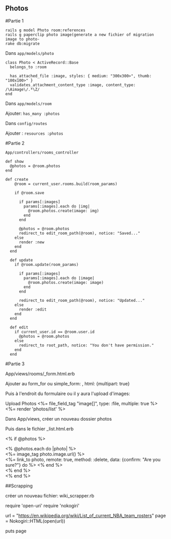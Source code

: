 ## Photos

#Partie 1
```
rails g model Photo room:references
rails g paperclip photo image(generate a new fichier of migration image to photo-
rake db:migrate
```
Dans ```app/models/photo```
```
class Photo < ActiveRecord::Base
  belongs_to :room

  has_attached_file :image, styles: { medium: "300x300>", thumb: "100x100>" }
  validates_attachment_content_type :image, content_type: /\Aimage\/.*\Z/
end
```
Dans ```app/models/room```

Ajouter: ```has_many :photos```

Dans ```config/routes```

Ajouter : ```resources :photos```

#Partie 2

```App/controllers/rooms_controller```
```
def show
  @photos = @room.photos
end

def create
    @room = current_user.rooms.build(room_params)

    if @room.save

      if params[:images]
        params[:images].each do |img|
          @room.photos.create(image: img)
        end
      end

      @photos = @room.photos
      redirect_to edit_room_path(@room), notice: "Saved..."
    else
      render :new
    end
  end

  def update
    if @room.update(room_params)

      if params[:images]
        params[:images].each do |image|
          @room.photos.create(image: image)
        end
      end

      redirect_to edit_room_path(@room), notice: "Updated..."
    else
      render :edit
    end
  end

  def edit
    if current_user.id == @room.user.id
      @photos = @room.photos
    else
      redirect_to root_path, notice: "You don't have permission."
    end
  end
```
  #Partie 3

  App/views/rooms/_form.html.erb

  Ajouter au form_for ou simple_form: , html: {multipart: true}

  Puis à l'endroit du formulaire ou il y aura l'upload d'images:

  <div class="row">
    <div class="col-md-4">
      <div class="form-group">
        <span class="btn btn-default btn-file">
          <i class="fa fa-cloud-upload fa-lg"> </i>Upload Photos
          <%= file_field_tag "image[]", type: :file, multiple: true %>
        </span>
      </div>
    </div>
  </div>

  <div id="photos"><%= render 'photos/list' %>


Dans App/views, créer un nouveau dossier photos

Puis dans le fichier _list.html.erb

<% if @photos %>
  <div class="row">
    <% @photos.each do |photo| %>
      <div class="col-md-4">
        <div class="panel panel-default">
          <div class="panel-heading preview">
            <%= image_tag photo.image.url() %>
          </div>
          <div class="panel-body">
            <span class="pull-right">
              <%= link_to photo, remote: true, method: :delete, data: {confirm: "Are you sure?"} do %>
                <i class="fa fa-times fa-lg"></i>
              <% end %>
            </span>
          </div>
        </div>
      </div>
    <% end %>
  </div>
<% end %>


##Scrapping

créer un nouveau fichier: wiki_scrapper.rb

require 'open-uri'
require 'nokogiri'

url = "https://en.wikipedia.org/wiki/List_of_current_NBA_team_rosters"
page = Nokogiri::HTML(open(url))

puts page
